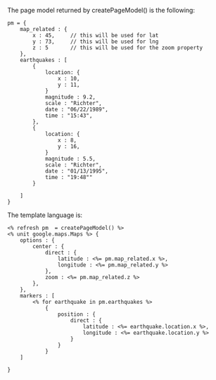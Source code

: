The page model returned by createPageModel() is the following:


	pm = {
		map_related : {
			x : 45,	    // this will be used for lat
			y : 73,     // this will be used for lng
			z : 5       // this will be used for the zoom property
		},
		earthquakes : [
			{
				location: {
					x : 10,
					y : 11,
				}
				magnitude : 9.2,
				scale : "Richter",
				date : "06/22/1989",
				time : "15:43",
			},
			{
				location: {
					x : 8,
					y : 16,
				}
				magnitude : 5.5,
				scale : "Richter",
				date : "01/13/1995",
				time : "19:48""
			}
		
		]
	}
	
The template language is:

	<% refresh pm  = createPageModel() %>
	<% unit google.maps.Maps %> {
		options : {
			center : {
				direct : {
					latitude : <%= pm.map_related.x %>,
					longitude : <%= pm.map_related.y %>
				},
				zoom : <%= pm.map_related.z %>
			},
		},
		markers : [
			<% for earthquake in pm.earthquakes %>
				{
					position : {
						direct : {
							latitude : <%= earthquake.location.x %>,
							longitude : <%= earthquake.location.y %>
						}
					}
				}
		]
	
	}
	
	
